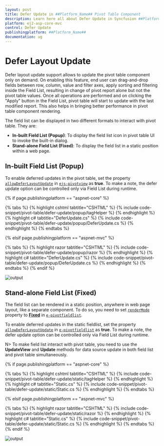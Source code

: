 ```yaml
---
layout: post
title: Defer Update in ##Platform_Name## Pivot Table Component
description: Learn here all about Defer Update in Syncfusion ##Platform_Name## Pivot Table component of Syncfusion Essential JS 2 and more.
platform: ej2-asp-core-mvc
control: Defer Update
publishingplatform: ##Platform_Name##
documentation: ug
---
```



# Defer Layout Update

Defer layout update support allows to update the pivot table component only on demand. On enabling this feature, end user can drag-and-drop fields between row, column, value and filter axes, apply sorting and filtering inside the Field List, resulting in change of pivot report alone but not the pivot table values. Once all operations are performed and on clicking the "Apply" button in the Field List, pivot table will start to update with the last modified report. This also helps in bringing better performance in pivot table component rendering.

The field list can be displayed in two different formats to interact with pivot table. They are:

* **In-built Field List (Popup)**: To display the field list icon in pivot table UI to invoke the built-in dialog.
* **Stand-alone Field List (Fixed)**: To display the field list in a static position within a web page.

## In-built Field List (Popup)

To enable deferred updates in the pivot table, set the property [`allowDeferLayoutUpdate`](https://help.syncfusion.com/cr/aspnetcore-js2/Syncfusion.EJ2.PivotView.PivotView.html#Syncfusion_EJ2_PivotView_PivotView_AllowDeferLayoutUpdate) in [`ejs-pivotview`](https://help.syncfusion.com/cr/aspnetcore-js2/Syncfusion.EJ2.PivotView.PivotView.html) as **true**. To make a note, the defer update option can be controlled only via Field List during runtime.

{% if page.publishingplatform == "aspnet-core" %}

{% tabs %}
{% highlight cshtml tabtitle="CSHTML" %}
{% include code-snippet/pivot-table/defer-update/popup/tagHelper %}
{% endhighlight %}
{% highlight c# tabtitle="DeferUpdate.cs" %}
{% include code-snippet/pivot-table/defer-update/popup/DeferUpdate.cs %}
{% endhighlight %}
{% endtabs %}

{% elsif page.publishingplatform == "aspnet-mvc" %}

{% tabs %}
{% highlight razor tabtitle="CSHTML" %}
{% include code-snippet/pivot-table/defer-update/popup/razor %}
{% endhighlight %}
{% highlight c# tabtitle="DeferUpdate.cs" %}
{% include code-snippet/pivot-table/defer-update/popup/DeferUpdate.cs %}
{% endhighlight %}
{% endtabs %}
{% endif %}



![output](images/fieldlist_deferupdate.png)

## Stand-alone Field List (Fixed)

The field list can be rendered in a static position, anywhere in web page layout, like a separate component. To do so, you need to set [`renderMode`](https://help.syncfusion.com/cr/aspnetcore-js2/Syncfusion.EJ2.PivotView.PivotFieldList.html#Syncfusion_EJ2_PivotView_PivotFieldList_RenderMode) property to [**Fixed**](https://help.syncfusion.com/cr/aspnetcore-js2/Syncfusion.EJ2.PivotView.Mode.html) in [`e-pivotfieldlist`](https://help.syncfusion.com/cr/aspnetcore-js2/Syncfusion.EJ2.PivotView.PivotFieldList.html).

To enable deferred updates in the static fieldlist, set the property [`allowDeferLayoutUpdate`](https://help.syncfusion.com/cr/aspnetcore-js2/Syncfusion.EJ2.PivotView.PivotFieldList.html#Syncfusion_EJ2_PivotView_PivotFieldList_AllowDeferLayoutUpdate) in [`e-pivotfieldlist`](https://help.syncfusion.com/cr/aspnetcore-js2/Syncfusion.EJ2.PivotView.PivotFieldList.html) as **true**. To make a note, the defer update option can be controlled only via Field List during runtime.

N> To make field list interact with pivot table, you need to use the **UpdateView** and **Update** methods for data source update in both field list and pivot table simultaneously.

{% if page.publishingplatform == "aspnet-core" %}

{% tabs %}
{% highlight cshtml tabtitle="CSHTML" %}
{% include code-snippet/pivot-table/defer-update/static/tagHelper %}
{% endhighlight %}
{% highlight c# tabtitle="Static.cs" %}
{% include code-snippet/pivot-table/defer-update/static/Static.cs %}
{% endhighlight %}
{% endtabs %}

{% elsif page.publishingplatform == "aspnet-mvc" %}

{% tabs %}
{% highlight razor tabtitle="CSHTML" %}
{% include code-snippet/pivot-table/defer-update/static/razor %}
{% endhighlight %}
{% highlight c# tabtitle="Static.cs" %}
{% include code-snippet/pivot-table/defer-update/static/Static.cs %}
{% endhighlight %}
{% endtabs %}
{% endif %}



![output](images/defer-update-static.png)
